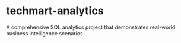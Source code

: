 # techmart-analytics
A comprehensive SQL analytics project that demonstrates real-world business intelligence scenarios.
